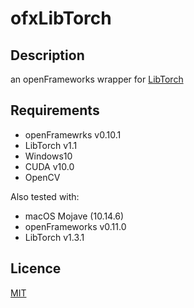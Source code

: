 # ofxLibTorch

## Description
an openFrameworks wrapper for [LibTorch](https://pytorch.org/cppdocs/)

## Requirements
- openFramewrks v0.10.1
- LibTorch v1.1
- Windows10
- CUDA v10.0
- OpenCV

Also tested with:
- macOS Mojave (10.14.6)
- openFrameworks v0.11.0
- LibTorch v1.3.1

## Licence
[MIT](https://github.com/rystylee/ofxLibTorch/blob/master/LICENSE)
